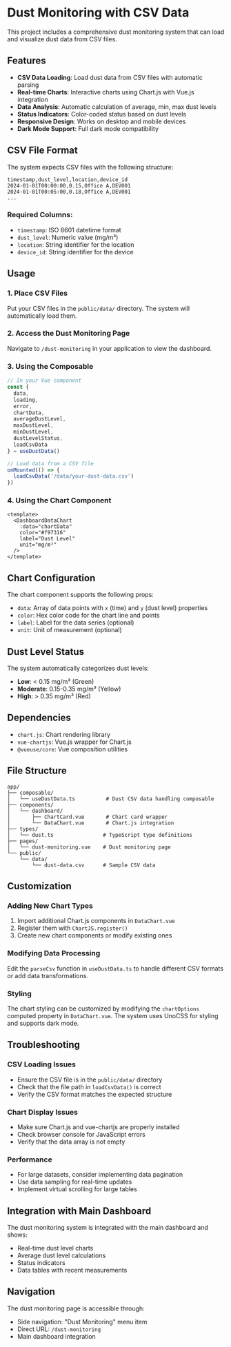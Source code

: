 # Dust Monitoring with CSV Data

This project includes a comprehensive dust monitoring system that can load and visualize dust data from CSV files.

## Features

- **CSV Data Loading**: Load dust data from CSV files with automatic parsing
- **Real-time Charts**: Interactive charts using Chart.js with Vue.js integration
- **Data Analysis**: Automatic calculation of average, min, max dust levels
- **Status Indicators**: Color-coded status based on dust levels
- **Responsive Design**: Works on desktop and mobile devices
- **Dark Mode Support**: Full dark mode compatibility

## CSV File Format

The system expects CSV files with the following structure:

```csv
timestamp,dust_level,location,device_id
2024-01-01T00:00:00,0.15,Office A,DEV001
2024-01-01T00:05:00,0.18,Office A,DEV001
...
```

### Required Columns:
- `timestamp`: ISO 8601 datetime format
- `dust_level`: Numeric value (mg/m³)
- `location`: String identifier for the location
- `device_id`: String identifier for the device

## Usage

### 1. Place CSV Files
Put your CSV files in the `public/data/` directory. The system will automatically load them.

### 2. Access the Dust Monitoring Page
Navigate to `/dust-monitoring` in your application to view the dashboard.

### 3. Using the Composable

```typescript
// In your Vue component
const {
  data,
  loading,
  error,
  chartData,
  averageDustLevel,
  maxDustLevel,
  minDustLevel,
  dustLevelStatus,
  loadCsvData
} = useDustData()

// Load data from a CSV file
onMounted(() => {
  loadCsvData('/data/your-dust-data.csv')
})
```

### 4. Using the Chart Component

```vue
<template>
  <DashboardDataChart
    :data="chartData"
    color="#f97316"
    label="Dust Level"
    unit="mg/m³"
  />
</template>
```

## Chart Configuration

The chart component supports the following props:

- `data`: Array of data points with `x` (time) and `y` (dust level) properties
- `color`: Hex color code for the chart line and points
- `label`: Label for the data series (optional)
- `unit`: Unit of measurement (optional)

## Dust Level Status

The system automatically categorizes dust levels:

- **Low**: < 0.15 mg/m³ (Green)
- **Moderate**: 0.15-0.35 mg/m³ (Yellow)
- **High**: > 0.35 mg/m³ (Red)

## Dependencies

- `chart.js`: Chart rendering library
- `vue-chartjs`: Vue.js wrapper for Chart.js
- `@vueuse/core`: Vue composition utilities

## File Structure

```
app/
├── composable/
│   └── useDustData.ts          # Dust CSV data handling composable
├── components/
│   └── dashboard/
│       ├── ChartCard.vue       # Chart card wrapper
│       └── DataChart.vue       # Chart.js integration
├── types/
│   └── dust.ts                # TypeScript type definitions
├── pages/
│   └── dust-monitoring.vue    # Dust monitoring page
└── public/
    └── data/
        └── dust-data.csv      # Sample CSV data
```

## Customization

### Adding New Chart Types

1. Import additional Chart.js components in `DataChart.vue`
2. Register them with `ChartJS.register()`
3. Create new chart components or modify existing ones

### Modifying Data Processing

Edit the `parseCsv` function in `useDustData.ts` to handle different CSV formats or add data transformations.

### Styling

The chart styling can be customized by modifying the `chartOptions` computed property in `DataChart.vue`. The system uses UnoCSS for styling and supports dark mode.

## Troubleshooting

### CSV Loading Issues
- Ensure the CSV file is in the `public/data/` directory
- Check that the file path in `loadCsvData()` is correct
- Verify the CSV format matches the expected structure

### Chart Display Issues
- Make sure Chart.js and vue-chartjs are properly installed
- Check browser console for JavaScript errors
- Verify that the data array is not empty

### Performance
- For large datasets, consider implementing data pagination
- Use data sampling for real-time updates
- Implement virtual scrolling for large tables

## Integration with Main Dashboard

The dust monitoring system is integrated with the main dashboard and shows:
- Real-time dust level charts
- Average dust level calculations
- Status indicators
- Data tables with recent measurements

## Navigation

The dust monitoring page is accessible through:
- Side navigation: "Dust Monitoring" menu item
- Direct URL: `/dust-monitoring`
- Main dashboard integration
